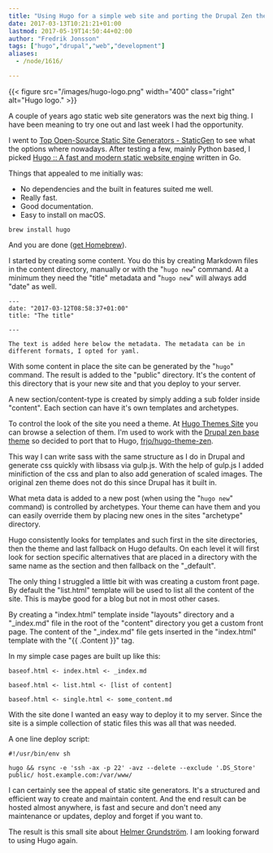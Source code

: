 ```yaml
---
title: "Using Hugo for a simple web site and porting the Drupal Zen theme"
date: 2017-03-13T10:21:21+01:00
lastmod: 2017-05-19T14:50:44+02:00
author: "Fredrik Jonsson"
tags: ["hugo","drupal","web","development"]
aliases:
  - /node/1616/

---
```


{{< figure src="/images/hugo-logo.png" width="400" class="right" alt="Hugo logo." >}}

A couple of years ago static web site generators was the next big thing. I have been meaning to try one out and last week I had the opportunity.

I went to [Top Open-Source Static Site Generators - StaticGen](https://www.staticgen.com/) to see what the options where nowadays. After testing a few, mainly Python based, I picked [Hugo :: A fast and modern static website engine](https://gohugo.io/) written in Go.

Things that appealed to me initially was:

* No dependencies and the built in features suited me well.
* Really fast.
* Good documentation.
* Easy to install on macOS.

~~~~
brew install hugo
~~~~

And you are done ([get Homebrew](https://brew.sh/)).

I started by creating some content. You do this by creating Markdown files in the content directory, manually or with the "`hugo new`" command. At a minimum they need the "title" metadata and "`hugo new`" will always add "date" as well.

~~~~
---
date: "2017-03-12T08:58:37+01:00"
title: "The title"

---

The text is added here below the metadata. The metadata can be in different formats, I opted for yaml.
~~~~

With some content in place the site can be generated by the "`hugo`" command. The result is added to the "public" directory. It's the content of this directory that is your new site and that you deploy to your server.

A new section/content-type is created by simply adding a sub folder inside "content". Each section can have it's own templates and archetypes.

To control the look of the site you need a theme. At [Hugo Themes Site](https://themes.gohugo.io/) you can browse a selection of them. I'm used to work with the [Drupal zen base theme](https://www.drupal.org/project/zen) so decided to port that to Hugo, [frjo/hugo-theme-zen](https://github.com/frjo/hugo-theme-zen).

This way I can write sass with the same structure as I do in Drupal and generate css quickly with libsass via gulp.js. With the help of gulp.js I added minifiction of the css and plan to also add generation of scaled images. The original zen theme does not do this since Drupal has it built in.

What meta data is added to a new post (when using the "`hugo new`" command) is controlled by archetypes. Your theme can have them and you can easily override them by placing new ones in the sites "archetype" directory.

Hugo consistently looks for templates and such first in the site directories, then the theme and last fallback on Hugo defaults. On each level it will first look for section specific alternatives that are placed in a directory with the same name as the section and then fallback on the "_default".

The only thing I struggled a little bit with was creating a custom front page. By default the "list.html" template will be used to list all the content of the site. This is maybe good for a blog but not in most other cases.

By creating a "index.html" template inside "layouts" directory and a "\_index.md" file in the root of the "content" directory you get a custom front page. The content of the "\_index.md" file gets inserted in the "index.html" template with the "{{ .Content }}" tag.

In my simple case pages are built up like this:

~~~~
baseof.html <- index.html <- _index.md

baseof.html <- list.html <- [list of content]

baseof.html <- single.html <- some_content.md
~~~~

With the site done I wanted an easy way to deploy it to my server. Since the site is a simple collection of static files this was all that was needed.

A one line deploy script:

~~~~
#!/usr/bin/env sh

hugo && rsync -e 'ssh -ax -p 22' -avz --delete --exclude '.DS_Store' public/ host.example.com:/var/www/
~~~~

I can certainly see the appeal of static site generators. It's a structured and efficient way to create and maintain content. And the end result can be hosted almost anywhere, is fast and secure and don't need any maintenance or updates, deploy and forget if you want to.

The result is this small site about [Helmer Grundström](https://www.helmergrundstrom.se/). I am looking forward to using Hugo again.

